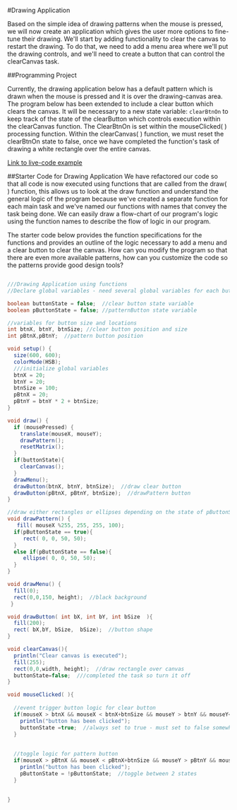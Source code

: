#Drawing Application

Based on the simple idea of drawing patterns when the mouse is pressed, we will now create an application which gives the user more options to fine-tune their drawing. We'll start by adding functionality to clear the canvas to restart the drawing. To do that, we need to add a menu area where we'll put the drawing controls, and we'll need to create a button that can control the clearCanvas task.  

##Programming Project

Currently, the drawing application below has a default pattern which is drawn when the mouse is pressed and it is over the drawing-canvas area.  The program below has been extended to include a clear button which clears the canvas.   It will be necessary to a new state variable: ``clearBtnOn`` to keep track of the state of the clearButton which controls execution within the clearCanvas function. The ClearBtnOn is set within the mouseClicked( ) processing function.  Within the clearCanvas( ) function, we must reset the clearBtnOn state to false, once we have completed the function's task of drawing a white rectangle over the entire canvas.

[Link to live-code example](http://jsbin.com/vuqoyu/edit?js,output)

##Starter Code for Drawing Application
We have refactored our code so that all code is now executed using functions that are called from the draw( ) function, this allows us to look at the draw function and understand the general logic of the program because we've created a separate function for each main task and we've named our functions with names that convey the task being done.  We can easily draw a flow-chart of our program's logic using the function names to describe the flow of logic in our program.

The starter code below provides the function specifications for the functions and provides an outline of the logic necessary to add a menu and a clear button to clear the canvas.  How can you modify the program so that there are even more available patterns, how can you customize the code so the patterns provide good design tools?


```java

///Drawing Application using functions
//Declare global variables - need several global variables for each button

boolean buttonState = false;  //clear button state variable
boolean pButtonState = false; //patternButton state variable 

//variables for button size and locations
int btnX, btnY, btnSize; //clear button position and size
int pBtnX,pBtnY;  //pattern button position

void setup() {
  size(600, 600);
  colorMode(HSB);
  ///initialize global variables
  btnX = 20;
  btnY = 20; 
  btnSize = 100;
  pBtnX = 20;
  pBtnY = btnY * 2 + btnSize;
}

void draw() {
  if (mousePressed) {
    translate(mouseX, mouseY);
    drawPattern();
    resetMatrix();
  }
  if(buttonState){
    clearCanvas();
  }
  drawMenu();
  drawButton(btnX, btnY, btnSize);  //draw clear button
  drawButton(pBtnX, pBtnY, btnSize);  //drawPattern button
}

//draw either rectangles or ellipses depending on the state of pButtonState
void drawPattern() {
   fill( mouseX %255, 255, 255, 100);
  if(pButtonState == true){
     rect( 0, 0, 50, 50);
  }
  else if(pButtonState == false){
     ellipse( 0, 0, 50, 50);
  }
}

void drawMenu() {
  fill(0);
  rect(0,0,150, height);  //black background
 }

void drawButton( int bX, int bY, int bSize  ){
  fill(200);
  rect( bX,bY, bSize,  bSize);  //button shape
}

void clearCanvas(){
  println("Clear canvas is executed");
  fill(255);
  rect(0,0,width, height);  //draw rectangle over canvas
  buttonState=false;  ///completed the task so turn it off
}

void mouseClicked( ){
  
  //event trigger button logic for clear button
  if(mouseX > btnX && mouseX < btnX+btnSize && mouseY > btnY && mouseY< btnY + btnSize){
    println("button has been clicked");
    buttonState =true;  //always set to true - must set to false somewhere else
  }
  
  
  //toggle logic for pattern button
  if(mouseX > pBtnX && mouseX < pBtnX+btnSize && mouseY > pBtnY && mouseY< pBtnY + btnSize){
    println("button has been clicked");
    pButtonState = !pButtonState;  //toggle between 2 states
  }
  
  
}

```


